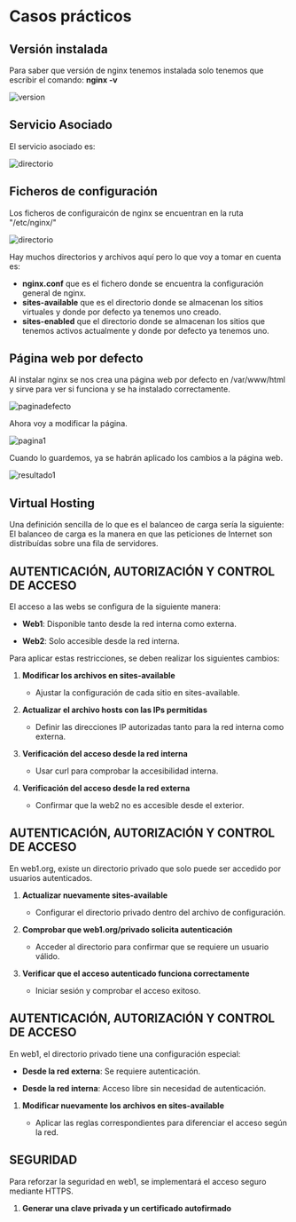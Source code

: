 # Casos prácticos

## Versión instalada
Para saber que versión de nginx tenemos instalada solo tenemos que escribir el comando: **nginx -v**

![version](/imagenes/version.PNG)

## Servicio Asociado
El servicio asociado es:

![directorio](/imagenes/servicio.PNG)

## Ficheros de configuración
Los ficheros de configuraicón de nginx se encuentran en la ruta "/etc/nginx/"

![directorio](/imagenes/directorio.PNG)

Hay muchos directorios y archivos aquí pero lo que voy a tomar en cuenta es:

- **nginx.conf** que es el fichero donde se encuentra la configuración general de nginx.
- **sites-available** que es el directorio donde se almacenan los sitios virtuales y donde por defecto ya tenemos uno creado.
- **sites-enabled** que el directorio donde se almacenan los sitios que tenemos activos actualmente y donde por defecto ya tenemos uno.

## Página web por defecto

Al instalar nginx se nos crea una página web por defecto en /var/www/html y sirve para ver si funciona y se ha instalado correctamente.

![paginadefecto](/imagenes/paginadefecto.PNG)

Ahora voy a modificar la página.

![pagina1](/imagenes/pagina1.PNG)

Cuando lo guardemos, ya se habrán aplicado los cambios a la página web.

![resultado1](/imagenes/resultado1.PNG)

## Virtual Hosting

Una definición sencilla de lo que es el balanceo de carga sería la siguiente:
El balanceo de carga es la manera en que las peticiones de Internet son distribuídas sobre una fila de servidores.



## AUTENTICACIÓN, AUTORIZACIÓN Y CONTROL DE ACCESO

El acceso a las webs se configura de la siguiente manera:

*   **Web1**: Disponible tanto desde la red interna como externa.
    
*   **Web2**: Solo accesible desde la red interna.
    

Para aplicar estas restricciones, se deben realizar los siguientes cambios:

1.  **Modificar los archivos en sites-available**
    
    *   Ajustar la configuración de cada sitio en sites-available.
        
2.  **Actualizar el archivo hosts con las IPs permitidas**
    
    *   Definir las direcciones IP autorizadas tanto para la red interna como externa.
        
3.  **Verificación del acceso desde la red interna**
    
    *   Usar curl para comprobar la accesibilidad interna.
        
4.  **Verificación del acceso desde la red externa**
    
    *   Confirmar que la web2 no es accesible desde el exterior.
        

## AUTENTICACIÓN, AUTORIZACIÓN Y CONTROL DE ACCESO

En web1.org, existe un directorio privado que solo puede ser accedido por usuarios autenticados.

1.  **Actualizar nuevamente sites-available**
    
    *   Configurar el directorio privado dentro del archivo de configuración.
        
2.  **Comprobar que web1.org/privado solicita autenticación**
    
    *   Acceder al directorio para confirmar que se requiere un usuario válido.
        
3.  **Verificar que el acceso autenticado funciona correctamente**
    
    *   Iniciar sesión y comprobar el acceso exitoso.
        

## AUTENTICACIÓN, AUTORIZACIÓN Y CONTROL DE ACCESO

En web1, el directorio privado tiene una configuración especial:

*   **Desde la red externa**: Se requiere autenticación.
    
*   **Desde la red interna**: Acceso libre sin necesidad de autenticación.
    

1.  **Modificar nuevamente los archivos en sites-available**
    
    *   Aplicar las reglas correspondientes para diferenciar el acceso según la red.
        
## SEGURIDAD

Para reforzar la seguridad en web1, se implementará el acceso seguro mediante HTTPS.

1.  **Generar una clave privada y un certificado autofirmado**
